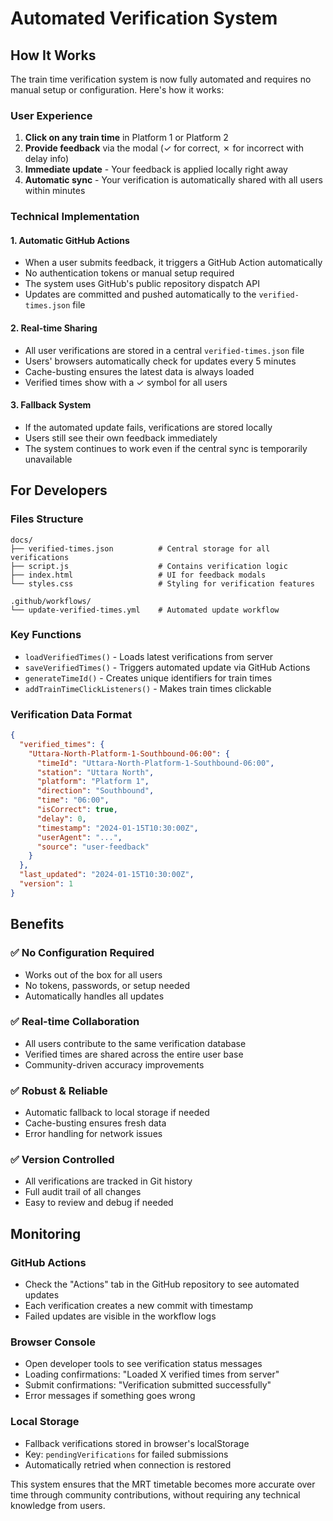 # Automated Verification System

## How It Works

The train time verification system is now fully automated and requires no manual setup or configuration. Here's how it works:

### User Experience
1. **Click on any train time** in Platform 1 or Platform 2
2. **Provide feedback** via the modal (✓ for correct, ✗ for incorrect with delay info)
3. **Immediate update** - Your feedback is applied locally right away
4. **Automatic sync** - Your verification is automatically shared with all users within minutes

### Technical Implementation

#### 1. Automatic GitHub Actions
- When a user submits feedback, it triggers a GitHub Action automatically
- No authentication tokens or manual setup required
- The system uses GitHub's public repository dispatch API
- Updates are committed and pushed automatically to the `verified-times.json` file

#### 2. Real-time Sharing
- All user verifications are stored in a central `verified-times.json` file
- Users' browsers automatically check for updates every 5 minutes
- Cache-busting ensures the latest data is always loaded
- Verified times show with a ✓ symbol for all users

#### 3. Fallback System
- If the automated update fails, verifications are stored locally
- Users still see their own feedback immediately
- The system continues to work even if the central sync is temporarily unavailable

## For Developers

### Files Structure
```
docs/
├── verified-times.json          # Central storage for all verifications
├── script.js                    # Contains verification logic
├── index.html                   # UI for feedback modals
└── styles.css                   # Styling for verification features

.github/workflows/
└── update-verified-times.yml    # Automated update workflow
```

### Key Functions
- `loadVerifiedTimes()` - Loads latest verifications from server
- `saveVerifiedTimes()` - Triggers automated update via GitHub Actions
- `generateTimeId()` - Creates unique identifiers for train times
- `addTrainTimeClickListeners()` - Makes train times clickable

### Verification Data Format
```json
{
  "verified_times": {
    "Uttara-North-Platform-1-Southbound-06:00": {
      "timeId": "Uttara-North-Platform-1-Southbound-06:00",
      "station": "Uttara North",
      "platform": "Platform 1",
      "direction": "Southbound",
      "time": "06:00",
      "isCorrect": true,
      "delay": 0,
      "timestamp": "2024-01-15T10:30:00Z",
      "userAgent": "...",
      "source": "user-feedback"
    }
  },
  "last_updated": "2024-01-15T10:30:00Z",
  "version": 1
}
```

## Benefits

### ✅ No Configuration Required
- Works out of the box for all users
- No tokens, passwords, or setup needed
- Automatically handles all updates

### ✅ Real-time Collaboration
- All users contribute to the same verification database
- Verified times are shared across the entire user base
- Community-driven accuracy improvements

### ✅ Robust & Reliable
- Automatic fallback to local storage if needed
- Cache-busting ensures fresh data
- Error handling for network issues

### ✅ Version Controlled
- All verifications are tracked in Git history
- Full audit trail of all changes
- Easy to review and debug if needed

## Monitoring

### GitHub Actions
- Check the "Actions" tab in the GitHub repository to see automated updates
- Each verification creates a new commit with timestamp
- Failed updates are visible in the workflow logs

### Browser Console
- Open developer tools to see verification status messages
- Loading confirmations: "Loaded X verified times from server"
- Submit confirmations: "Verification submitted successfully"
- Error messages if something goes wrong

### Local Storage
- Fallback verifications stored in browser's localStorage
- Key: `pendingVerifications` for failed submissions
- Automatically retried when connection is restored

This system ensures that the MRT timetable becomes more accurate over time through community contributions, without requiring any technical knowledge from users.
